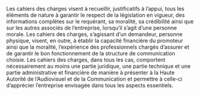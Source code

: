 Les cahiers des charges visent à recueillir, justificatifs à l’appui, tous les éléments de nature à garantir le respect de la législation en vigueur, des informations complètes sur le requérant, sa moralité, sa crédibilité ainsi que sur les autres associés de l’entreprise, lorsqu’il s’agit d’une personne morale.
Les cahiers des charges, s’agissant d’un demandeur, personne physique, visent, en outre, à établir la capacité financière du promoteur ainsi que la moralité, l’expérience des professionnels chargés d’assurer et de garantir le bon fonctionnement de la structure de communication choisie.
Les cahiers des charges, dans tous les cas, comportent nécessairement au moins une partie juridique, une partie technique et une partie administrative et financière de manière à présenter à la Haute Autorité de l’Audiovisuel et de la Communication et permettre à celle-ci d’apprécier l’entreprise envisagée dans tous les aspects essentiels.